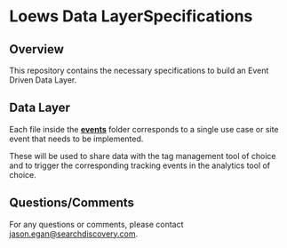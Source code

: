 # Loews Data LayerSpecifications

## Overview
This repository contains the necessary specifications to build an Event Driven Data Layer.

## Data Layer
Each file inside the **[events](events)** folder corresponds to a single use case or site event that needs to be implemented.

These will be used to share data with the tag management tool of choice and to trigger the corresponding tracking events in the analytics tool of choice.


## Questions/Comments
For any questions or comments, please contact jason.egan@searchdiscovery.com.
